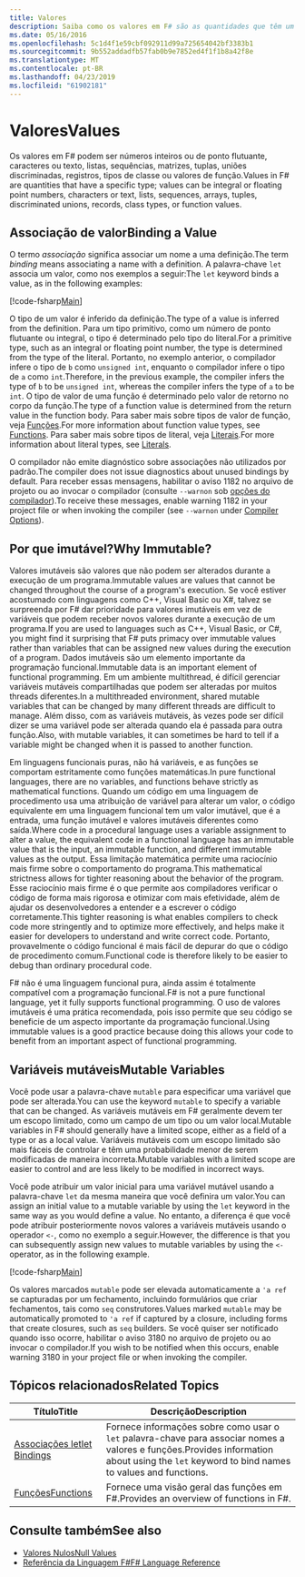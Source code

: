 ```yaml
---
title: Valores
description: Saiba como os valores em F# são as quantidades que têm um tipo específico.
ms.date: 05/16/2016
ms.openlocfilehash: 5c1d4f1e59cbf092911d99a725654042bf3383b1
ms.sourcegitcommit: 9b552addadfb57fab0b9e7852ed4f1f1b8a42f8e
ms.translationtype: MT
ms.contentlocale: pt-BR
ms.lasthandoff: 04/23/2019
ms.locfileid: "61902181"
---
```

# <a name="values"></a><span data-ttu-id="95b20-103">Valores</span><span class="sxs-lookup"><span data-stu-id="95b20-103">Values</span></span>

<span data-ttu-id="95b20-104">Os valores em F# podem ser números inteiros ou de ponto flutuante, caracteres ou texto, listas, sequências, matrizes, tuplas, uniões discriminadas, registros, tipos de classe ou valores de função.</span><span class="sxs-lookup"><span data-stu-id="95b20-104">Values in F# are quantities that have a specific type; values can be integral or floating point numbers, characters or text, lists, sequences, arrays, tuples, discriminated unions, records, class types, or function values.</span></span>

## <a name="binding-a-value"></a><span data-ttu-id="95b20-105">Associação de valor</span><span class="sxs-lookup"><span data-stu-id="95b20-105">Binding a Value</span></span>

<span data-ttu-id="95b20-106">O termo *associação* significa associar um nome a uma definição.</span><span class="sxs-lookup"><span data-stu-id="95b20-106">The term *binding* means associating a name with a definition.</span></span> <span data-ttu-id="95b20-107">A palavra-chave `let` associa um valor, como nos exemplos a seguir:</span><span class="sxs-lookup"><span data-stu-id="95b20-107">The `let` keyword binds a value, as in the following examples:</span></span>

[!code-fsharp[Main](../../../../samples/snippets/fsharp/lang-ref-1/snippet601.fs)]

<span data-ttu-id="95b20-108">O tipo de um valor é inferido da definição.</span><span class="sxs-lookup"><span data-stu-id="95b20-108">The type of a value is inferred from the definition.</span></span> <span data-ttu-id="95b20-109">Para um tipo primitivo, como um número de ponto flutuante ou integral, o tipo é determinado pelo tipo do literal.</span><span class="sxs-lookup"><span data-stu-id="95b20-109">For a primitive type, such as an integral or floating point number, the type is determined from the type of the literal.</span></span> <span data-ttu-id="95b20-110">Portanto, no exemplo anterior, o compilador infere o tipo de `b` como `unsigned int`, enquanto o compilador infere o tipo de `a` como `int`.</span><span class="sxs-lookup"><span data-stu-id="95b20-110">Therefore, in the previous example, the compiler infers the type of `b` to be `unsigned int`, whereas the compiler infers the type of `a` to be `int`.</span></span> <span data-ttu-id="95b20-111">O tipo de valor de uma função é determinado pelo valor de retorno no corpo da função.</span><span class="sxs-lookup"><span data-stu-id="95b20-111">The type of a function value is determined from the return value in the function body.</span></span> <span data-ttu-id="95b20-112">Para saber mais sobre tipos de valor de função, veja [Funções](../functions/index.md).</span><span class="sxs-lookup"><span data-stu-id="95b20-112">For more information about function value types, see [Functions](../functions/index.md).</span></span> <span data-ttu-id="95b20-113">Para saber mais sobre tipos de literal, veja [Literais](../literals.md).</span><span class="sxs-lookup"><span data-stu-id="95b20-113">For more information about literal types, see [Literals](../literals.md).</span></span>

<span data-ttu-id="95b20-114">O compilador não emite diagnóstico sobre associações não utilizados por padrão.</span><span class="sxs-lookup"><span data-stu-id="95b20-114">The compiler does not issue diagnostics about unused bindings by default.</span></span> <span data-ttu-id="95b20-115">Para receber essas mensagens, habilitar o aviso 1182 no arquivo de projeto ou ao invocar o compilador (consulte `--warnon` sob [opções do compilador](../compiler-options.md)).</span><span class="sxs-lookup"><span data-stu-id="95b20-115">To receive these messages, enable warning 1182 in your project file or when invoking the compiler (see `--warnon` under [Compiler Options](../compiler-options.md)).</span></span>

## <a name="why-immutable"></a><span data-ttu-id="95b20-116">Por que imutável?</span><span class="sxs-lookup"><span data-stu-id="95b20-116">Why Immutable?</span></span>

<span data-ttu-id="95b20-117">Valores imutáveis são valores que não podem ser alterados durante a execução de um programa.</span><span class="sxs-lookup"><span data-stu-id="95b20-117">Immutable values are values that cannot be changed throughout the course of a program's execution.</span></span> <span data-ttu-id="95b20-118">Se você estiver acostumado com linguagens como C++, Visual Basic ou X#, talvez se surpreenda por F# dar prioridade para valores imutáveis em vez de variáveis que podem receber novos valores durante a execução de um programa.</span><span class="sxs-lookup"><span data-stu-id="95b20-118">If you are used to languages such as C++, Visual Basic, or C#, you might find it surprising that F# puts primacy over immutable values rather than variables that can be assigned new values during the execution of a program.</span></span> <span data-ttu-id="95b20-119">Dados imutáveis são um elemento importante da programação funcional.</span><span class="sxs-lookup"><span data-stu-id="95b20-119">Immutable data is an important element of functional programming.</span></span> <span data-ttu-id="95b20-120">Em um ambiente multithread, é difícil gerenciar variáveis mutáveis compartilhadas que podem ser alteradas por muitos threads diferentes.</span><span class="sxs-lookup"><span data-stu-id="95b20-120">In a multithreaded environment, shared mutable variables that can be changed by many different threads are difficult to manage.</span></span> <span data-ttu-id="95b20-121">Além disso, com as variáveis mutáveis, às vezes pode ser difícil dizer se uma variável pode ser alterada quando ela é passada para outra função.</span><span class="sxs-lookup"><span data-stu-id="95b20-121">Also, with mutable variables, it can sometimes be hard to tell if a variable might be changed when it is passed to another function.</span></span>

<span data-ttu-id="95b20-122">Em linguagens funcionais puras, não há variáveis, e as funções se comportam estritamente como funções matemáticas.</span><span class="sxs-lookup"><span data-stu-id="95b20-122">In pure functional languages, there are no variables, and functions behave strictly as mathematical functions.</span></span> <span data-ttu-id="95b20-123">Quando um código em uma linguagem de procedimento usa uma atribuição de variável para alterar um valor, o código equivalente em uma linguagem funcional tem um valor imutável, que é a entrada, uma função imutável e valores imutáveis diferentes como saída.</span><span class="sxs-lookup"><span data-stu-id="95b20-123">Where code in a procedural language uses a variable assignment to alter a value, the equivalent code in a functional language has an immutable value that is the input, an immutable function, and different immutable values as the output.</span></span> <span data-ttu-id="95b20-124">Essa limitação matemática permite uma raciocínio mais firme sobre o comportamento do programa.</span><span class="sxs-lookup"><span data-stu-id="95b20-124">This mathematical strictness allows for tighter reasoning about the behavior of the program.</span></span> <span data-ttu-id="95b20-125">Esse raciocínio mais firme é o que permite aos compiladores verificar o código de forma mais rigorosa e otimizar com mais efetividade, além de ajudar os desenvolvedores a entender e a escrever o código corretamente.</span><span class="sxs-lookup"><span data-stu-id="95b20-125">This tighter reasoning is what enables compilers to check code more stringently and to optimize more effectively, and helps make it easier for developers to understand and write correct code.</span></span> <span data-ttu-id="95b20-126">Portanto, provavelmente o código funcional é mais fácil de depurar do que o código de procedimento comum.</span><span class="sxs-lookup"><span data-stu-id="95b20-126">Functional code is therefore likely to be easier to debug than ordinary procedural code.</span></span>

<span data-ttu-id="95b20-127">F# não é uma linguagem funcional pura, ainda assim é totalmente compatível com a programação funcional.</span><span class="sxs-lookup"><span data-stu-id="95b20-127">F# is not a pure functional language, yet it fully supports functional programming.</span></span> <span data-ttu-id="95b20-128">O uso de valores imutáveis é uma prática recomendada, pois isso permite que seu código se beneficie de um aspecto importante da programação funcional.</span><span class="sxs-lookup"><span data-stu-id="95b20-128">Using immutable values is a good practice because doing this allows your code to benefit from an important aspect of functional programming.</span></span>

## <a name="mutable-variables"></a><span data-ttu-id="95b20-129">Variáveis mutáveis</span><span class="sxs-lookup"><span data-stu-id="95b20-129">Mutable Variables</span></span>

<span data-ttu-id="95b20-130">Você pode usar a palavra-chave `mutable` para especificar uma variável que pode ser alterada.</span><span class="sxs-lookup"><span data-stu-id="95b20-130">You can use the keyword `mutable` to specify a variable that can be changed.</span></span> <span data-ttu-id="95b20-131">As variáveis mutáveis em F# geralmente devem ter um escopo limitado, como um campo de um tipo ou um valor local.</span><span class="sxs-lookup"><span data-stu-id="95b20-131">Mutable variables in F# should generally have a limited scope, either as a field of a type or as a local value.</span></span> <span data-ttu-id="95b20-132">Variáveis mutáveis com um escopo limitado são mais fáceis de controlar e têm uma probabilidade menor de serem modificadas de maneira incorreta.</span><span class="sxs-lookup"><span data-stu-id="95b20-132">Mutable variables with a limited scope are easier to control and are less likely to be modified in incorrect ways.</span></span>

<span data-ttu-id="95b20-133">Você pode atribuir um valor inicial para uma variável mutável usando a palavra-chave `let` da mesma maneira que você definira um valor.</span><span class="sxs-lookup"><span data-stu-id="95b20-133">You can assign an initial value to a mutable variable by using the `let` keyword in the same way as you would define a value.</span></span> <span data-ttu-id="95b20-134">No entanto, a diferença é que você pode atribuir posteriormente novos valores a variáveis mutáveis usando o operador `<-`, como no exemplo a seguir.</span><span class="sxs-lookup"><span data-stu-id="95b20-134">However, the difference is that you can subsequently assign new values to mutable variables by using the `<-` operator, as in the following example.</span></span>

[!code-fsharp[Main](../../../../samples/snippets/fsharp/lang-ref-1/snippet602.fs)]

<span data-ttu-id="95b20-135">Os valores marcados `mutable` pode ser elevada automaticamente a `'a ref` se capturadas por um fechamento, incluindo formulários que criar fechamentos, tais como `seq` construtores.</span><span class="sxs-lookup"><span data-stu-id="95b20-135">Values marked `mutable` may be automatically promoted to `'a ref` if captured by a closure, including forms that create closures, such as `seq` builders.</span></span> <span data-ttu-id="95b20-136">Se você quiser ser notificado quando isso ocorre, habilitar o aviso 3180 no arquivo de projeto ou ao invocar o compilador.</span><span class="sxs-lookup"><span data-stu-id="95b20-136">If you wish to be notified when this occurs, enable warning 3180 in your project file or when invoking the compiler.</span></span>

## <a name="related-topics"></a><span data-ttu-id="95b20-137">Tópicos relacionados</span><span class="sxs-lookup"><span data-stu-id="95b20-137">Related Topics</span></span>

|<span data-ttu-id="95b20-138">Título</span><span class="sxs-lookup"><span data-stu-id="95b20-138">Title</span></span>|<span data-ttu-id="95b20-139">Descrição</span><span class="sxs-lookup"><span data-stu-id="95b20-139">Description</span></span>|
|-----|-----------|
|[<span data-ttu-id="95b20-140">Associações let</span><span class="sxs-lookup"><span data-stu-id="95b20-140">let Bindings</span></span>](../functions/let-bindings.md)|<span data-ttu-id="95b20-141">Fornece informações sobre como usar o `let` palavra-chave para associar nomes a valores e funções.</span><span class="sxs-lookup"><span data-stu-id="95b20-141">Provides information about using the `let` keyword to bind names to values and functions.</span></span>|
|[<span data-ttu-id="95b20-142">Funções</span><span class="sxs-lookup"><span data-stu-id="95b20-142">Functions</span></span>](../functions/index.md)|<span data-ttu-id="95b20-143">Fornece uma visão geral das funções em F#.</span><span class="sxs-lookup"><span data-stu-id="95b20-143">Provides an overview of functions in F#.</span></span>|

## <a name="see-also"></a><span data-ttu-id="95b20-144">Consulte também</span><span class="sxs-lookup"><span data-stu-id="95b20-144">See also</span></span>

- [<span data-ttu-id="95b20-145">Valores Nulos</span><span class="sxs-lookup"><span data-stu-id="95b20-145">Null Values</span></span>](null-Values.md)
- [<span data-ttu-id="95b20-146">Referência da Linguagem F#</span><span class="sxs-lookup"><span data-stu-id="95b20-146">F# Language Reference</span></span>](../index.md)